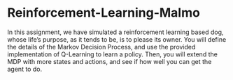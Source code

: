 # Reinforcement-Learning-Malmo
In this assignment, we have simulated a reinforcement learning based dog, whose life’s purpose, as it tends to be, is to please its owner. You will define the details of the Markov Decision Process, and use the provided implementation of Q-Learning to learn a policy. Then, you will extend the MDP with more states and actions, and see if how well you can get the agent to do.
